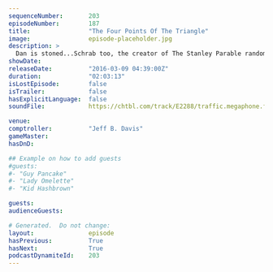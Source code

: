 ```yaml
---
sequenceNumber:       203
episodeNumber:        187
title:                "The Four Points Of The Triangle"
image:                episode-placeholder.jpg
description: >
  Dan is stoned...Schrab too, the creator of The Stanley Parable randomly joins the stage and Spencer steals the show with some improv. Watch the video at harmontown.com/live!
showDate:             
releaseDate:          "2016-03-09 04:39:00Z"
duration:             "02:03:13"
isLostEpisode:        false
isTrailer:            false
hasExplicitLanguage:  false
soundFile:            https://chtbl.com/track/E2288/traffic.megaphone.fm/STA8942295485.mp3?updated=1560383937

venue:                
comptroller:          "Jeff B. Davis"
gameMaster:           
hasDnD:               

## Example on how to add guests
#guests:
#- "Guy Pancake"
#- "Lady Omelette"
#- "Kid Hashbrown"

guests:
audienceGuests:

# Generated.  Do not change:
layout:               episode
hasPrevious:          True
hasNext:              True
podcastDynamiteId:    203
---
```

